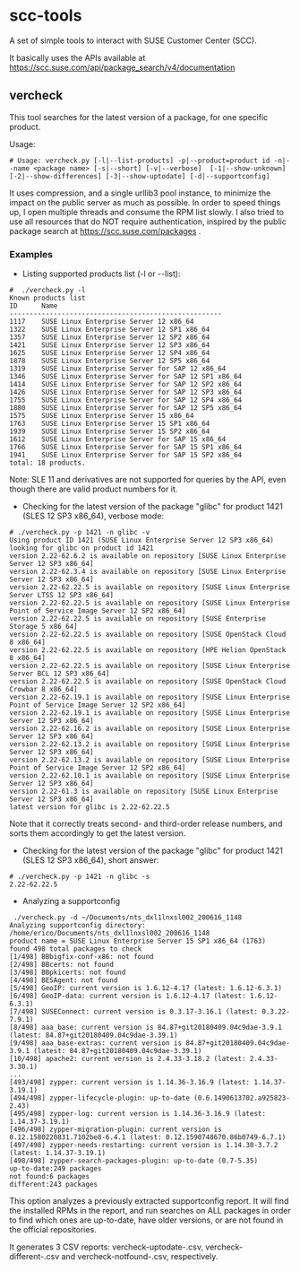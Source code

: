 # scc-tools

A set of simple tools to interact with SUSE Customer Center (SCC).

It basically uses the APIs available at https://scc.suse.com/api/package_search/v4/documentation


## vercheck

This tool searches for the latest version of a package, for one specific product.

Usage: 
```
# Usage: vercheck.py [-l|--list-products] -p|--product=product id -n|--name <package name> [-s|--short] [-v|--verbose]  [-1|--show-unknown] [-2|--show-differences] [-3|--show-uptodate] [-d|--supportconfig]
```

It uses compression, and a single urllib3 pool instance, to minimize the impact on the public server as much as possible. In order to speed things up, I open multiple threads and consume the RPM list slowly.
I also tried to use all resources that do NOT require authentication, inspired by the public package search at https://scc.suse.com/packages .


### Examples

* Listing supported products list (-l or --list):

```
#  ./vercheck.py -l
Known products list
ID      Name
-----------------------------------------------------
1117    SUSE Linux Enterprise Server 12 x86_64
1322    SUSE Linux Enterprise Server 12 SP1 x86_64
1357    SUSE Linux Enterprise Server 12 SP2 x86_64
1421    SUSE Linux Enterprise Server 12 SP3 x86_64
1625    SUSE Linux Enterprise Server 12 SP4 x86_64
1878    SUSE Linux Enterprise Server 12 SP5 x86_64
1319    SUSE Linux Enterprise Server for SAP 12 x86_64
1346    SUSE Linux Enterprise Server for SAP 12 SP1 x86_64
1414    SUSE Linux Enterprise Server for SAP 12 SP2 x86_64
1426    SUSE Linux Enterprise Server for SAP 12 SP3 x86_64
1755    SUSE Linux Enterprise Server for SAP 12 SP4 x86_64
1880    SUSE Linux Enterprise Server for SAP 12 SP5 x86_64
1575    SUSE Linux Enterprise Server 15 x86_64
1763    SUSE Linux Enterprise Server 15 SP1 x86_64
1939    SUSE Linux Enterprise Server 15 SP2 x86_64
1612    SUSE Linux Enterprise Server for SAP 15 x86_64
1766    SUSE Linux Enterprise Server for SAP 15 SP1 x86_64
1941    SUSE Linux Enterprise Server for SAP 15 SP2 x86_64
total: 18 products.
``` 

Note: SLE 11 and derivatives are not supported for queries by the API, even though there are valid product numbers for it.

*  Checking for the latest version of the package "glibc" for product 1421 (SLES 12 SP3 x86_64), verbose mode:

```
# ./vercheck.py -p 1421 -n glibc -v
Using product ID 1421 (SUSE Linux Enterprise Server 12 SP3 x86_64)
looking for glibc on product id 1421
version 2.22-62.6.2 is available on repository [SUSE Linux Enterprise Server 12 SP3 x86_64]
version 2.22-62.3.4 is available on repository [SUSE Linux Enterprise Server 12 SP3 x86_64]
version 2.22-62.22.5 is available on repository [SUSE Linux Enterprise Server LTSS 12 SP3 x86_64]
version 2.22-62.22.5 is available on repository [SUSE Linux Enterprise Point of Service Image Server 12 SP2 x86_64]
version 2.22-62.22.5 is available on repository [SUSE Enterprise Storage 5 x86_64]
version 2.22-62.22.5 is available on repository [SUSE OpenStack Cloud 8 x86_64]
version 2.22-62.22.5 is available on repository [HPE Helion OpenStack 8 x86_64]
version 2.22-62.22.5 is available on repository [SUSE Linux Enterprise Server BCL 12 SP3 x86_64]
version 2.22-62.22.5 is available on repository [SUSE OpenStack Cloud Crowbar 8 x86_64]
version 2.22-62.19.1 is available on repository [SUSE Linux Enterprise Point of Service Image Server 12 SP2 x86_64]
version 2.22-62.19.1 is available on repository [SUSE Linux Enterprise Server 12 SP3 x86_64]
version 2.22-62.16.2 is available on repository [SUSE Linux Enterprise Server 12 SP3 x86_64]
version 2.22-62.13.2 is available on repository [SUSE Linux Enterprise Server 12 SP3 x86_64]
version 2.22-62.13.2 is available on repository [SUSE Linux Enterprise Point of Service Image Server 12 SP2 x86_64]
version 2.22-62.10.1 is available on repository [SUSE Linux Enterprise Server 12 SP3 x86_64]
version 2.22-61.3 is available on repository [SUSE Linux Enterprise Server 12 SP3 x86_64]
latest version for glibc is 2.22-62.22.5
```

Note that it correctly treats second- and third-order release numbers, and sorts them accordingly to get the latest version.


* Checking for the latest version of the package "glibc" for product 1421 (SLES 12 SP3 x86_64), short answer:
```
# ./vercheck.py -p 1421 -n glibc -s
2.22-62.22.5

```

* Analyzing a supportconfig
```
 ./vercheck.py -d ~/Documents/nts_dxl1lnxsl002_200616_1148 
Analyzing supportconfig directory: /home/erico/Documents/nts_dxl1lnxsl002_200616_1148
product name = SUSE Linux Enterprise Server 15 SP1 x86_64 (1763)
found 498 total packages to check
[1/498] BBbigfix-conf-x86: not found
[2/498] BBcerts: not found
[3/498] BBpkicerts: not found
[4/498] BESAgent: not found
[5/498] GeoIP: current version is 1.6.12-4.17 (latest: 1.6.12-6.3.1)
[6/498] GeoIP-data: current version is 1.6.12-4.17 (latest: 1.6.12-6.3.1)
[7/498] SUSEConnect: current version is 0.3.17-3.16.1 (latest: 0.3.22-7.9.1)
[8/498] aaa_base: current version is 84.87+git20180409.04c9dae-3.9.1 (latest: 84.87+git20180409.04c9dae-3.39.1)
[9/498] aaa_base-extras: current version is 84.87+git20180409.04c9dae-3.9.1 (latest: 84.87+git20180409.04c9dae-3.39.1)
[10/498] apache2: current version is 2.4.33-3.18.2 (latest: 2.4.33-3.30.1)
...
[493/498] zypper: current version is 1.14.36-3.16.9 (latest: 1.14.37-3.19.1)
[494/498] zypper-lifecycle-plugin: up-to-date (0.6.1490613702.a925823-2.43)
[495/498] zypper-log: current version is 1.14.36-3.16.9 (latest: 1.14.37-3.19.1)
[496/498] zypper-migration-plugin: current version is 0.12.1580220831.7102be8-6.4.1 (latest: 0.12.1590748670.86b0749-6.7.1)
[497/498] zypper-needs-restarting: current version is 1.14.30-3.7.2 (latest: 1.14.37-3.19.1)
[498/498] zypper-search-packages-plugin: up-to-date (0.7-5.35)
up-to-date:249 packages
not found:6 packages
different:243 packages
```

This option analyzes a previously extracted supportconfig report. It will find the installed RPMs in the report, and run
searches on ALL packages in order to find which ones are up-to-date, have older versions, or are not found in the official
repositories.

It generates 3 CSV reports: vercheck-uptodate-<directory name>.csv, vercheck-different-<directory name>.csv and vercheck-notfound-<directory name>.csv, respectively.

